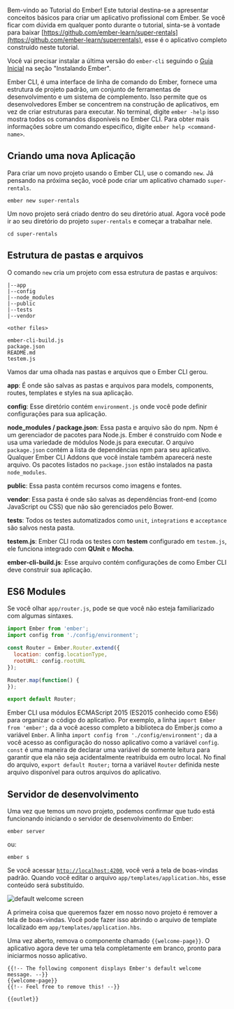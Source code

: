 Bem-vindo ao Tutorial do Ember!
Este tutorial destina-se a apresentar conceitos básicos para criar um aplicativo profissional com Ember.
Se você ficar com dúvida em qualquer ponto durante o tutorial, sinta-se à vontade para baixar [https://github.com/ember-learn/super-rentals](https://github.com/ember-learn/superrentals), esse é o aplicativo completo construído neste tutorial.

Você vai precisar instalar a última versão do `ember-cli` seguindo o [Guia Inicial](../../getting-started/quick-start/#toc_install-ember) na seção "Instalando Ember".

Ember CLI, é uma interface de linha de comando do Ember, fornece uma estrutura de projeto padrão, um conjunto de ferramentas de desenvolvimento e um sistema de complemento.
Isso permite que os desenvolvedores Ember se concentrem na construção de aplicativos, em vez de criar estruturas para executar.
No terminal, digite `ember -help` isso mostra todos os comandos disponíveis no Ember CLI. Para obter mais informações sobre um comando específico, digite `ember help <command-name>`.

## Criando uma nova Aplicação

Para criar um novo projeto usando o Ember CLI, use o comando `new`. Já pensando na próxima seção, você pode criar um aplicativo chamado `super-rentals`.

```shell
ember new super-rentals
```
Um novo projeto será criado dentro do seu diretório atual. Agora você pode ir ao seu diretório do projeto `super-rentals` e começar a trabalhar nele.

```shell
cd super-rentals
```

## Estrutura de pastas e arquivos

O comando `new` cria um projeto com essa estrutura de pastas e arquivos:

```text
|--app
|--config
|--node_modules
|--public
|--tests
|--vendor

<other files>

ember-cli-build.js
package.json
README.md
testem.js
```

Vamos dar uma olhada nas pastas e arquivos que o Ember CLI gerou.

**app**: É onde são salvas as pastas e arquivos para models, components, routes, templates e styles na sua aplicação.

**config**: Esse diretório contém `environment.js` onde você pode definir configurações para sua aplicação.

**node_modules / package.json**: Essa pasta e arquivo são do npm. Npm é um gerenciador de pacotes para Node.js.
Ember é construído com Node e usa uma variedade de módulos Node.js para executar. O arquivo `package.json` contém a lista de dependências npm para seu aplicativo. Qualquer Ember CLI Addons que você instale também aparecerá neste arquivo. Os pacotes listados no `package.json` estão instalados na pasta `node_modules`.



**public**: Essa pasta contém recursos como imagens e fontes.

**vendor**: Essa pasta é onde são salvas as dependências front-end (como JavaScript ou CSS) que não são gerenciados pelo Bower.

**tests**: Todos os testes automatizados como `unit`, `integrations` e `acceptance` são salvos nesta pasta.

**testem.js**: Ember CLI roda os testes com **testem** configurado em `testem.js`, ele funciona integrado com **QUnit** e **Mocha**.

**ember-cli-build.js**: Esse arquivo contém configurações de como Ember CLI deve construir sua aplicação.

## ES6 Modules

Se você olhar `app/router.js`, pode se que você não esteja familiarizado com algumas sintaxes.

```app/router.js
import Ember from 'ember';
import config from './config/environment';

const Router = Ember.Router.extend({
  location: config.locationType,
  rootURL: config.rootURL
});

Router.map(function() {
});

export default Router;
```

Ember CLI usa módulos ECMAScript 2015 (ES2015 conhecido como ES6) para organizar o código do aplicativo.
Por exemplo, a linha `import Ember from 'ember';` da a você acesso completo a biblioteca do Ember.js como a variável `Ember`. A linha `import config from './config/environment';` da a você acesso as configuração do nosso aplicativo como a variável `config`. `const` é uma maneira de declarar uma variável de somente leitura para garantir que ela não seja acidentalmente reatribuída em outro local. No final do arquivo, `export default Router;` torna a variável `Router` definida neste arquivo disponível para outros arquivos do aplicativo.

## Servidor de desenvolvimento

Uma vez que temos um novo projeto, podemos confirmar que tudo está funcionando iniciando o servidor de desenvolvimento do Ember:

```shell
ember server
```
ou:

```shell
ember s
```
Se você acessar [`http://localhost:4200`](http://localhost:4200), você verá a tela de boas-vindas padrão.
Quando você editar o arquivo `app/templates/application.hbs`, esse conteúdo será substituído.

![default welcome screen](../../images/ember-cli/default-welcome-page.png)

A primeira coisa que queremos fazer em nosso novo projeto é remover a tela de boas-vindas.
Você pode fazer isso abrindo o arquivo de template localizado em `app/templates/application.hbs`.

Uma vez aberto, remova o componente chamado `{{welcome-page}}`.
O aplicativo agora deve ter uma tela completamente em branco, pronto para iniciarmos nosso aplicativo.

```app/templates/application.hbs{-1,-2,-3}
{{!-- The following component displays Ember's default welcome message. --}}
{{welcome-page}}
{{!-- Feel free to remove this! --}}

{{outlet}}
```
